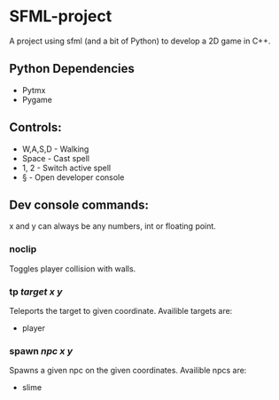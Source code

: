 # SFML-project
A project using sfml (and a bit of Python) to develop a 2D game in C++.

## Python Dependencies
* Pytmx
* Pygame

## Controls:
* W,A,S,D - Walking
* Space - Cast spell
* 1, 2 - Switch active spell
* § - Open developer console

## Dev console commands:
x and y can always be any numbers, int or floating point.
### noclip
Toggles player collision with walls.
### tp *target* *x* *y*
Teleports the target to given coordinate. Availible targets are: 
* player
### spawn *npc* *x* *y*
Spawns a given npc on the given coordinates. Availible npcs are:
* slime
